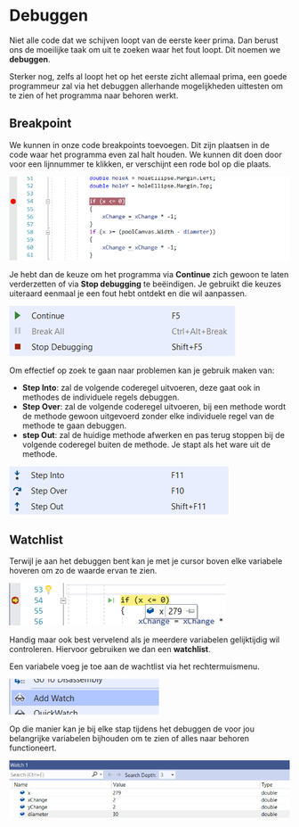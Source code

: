 # Debuggen
Niet alle code dat we schijven loopt van de eerste keer prima.
Dan berust ons de moeilijke taak om uit te zoeken waar het fout loopt. Dit noemen we **debuggen**.

Sterker nog, zelfs al loopt het op het eerste zicht allemaal prima, een goede programmeur zal via het debuggen allerhande mogelijkheden uittesten om te zien of het programma naar behoren werkt.

## Breakpoint
We kunnen in onze code breakpoints toevoegen. Dit zijn plaatsen in de code waar het programma even zal halt houden. We kunnen dit doen door voor een lijnnummer te klikken, er verschijnt een rode bol op die plaats.

![download](./images/afbeelding1.png)

Je hebt dan de keuze om het programma via **Continue** zich gewoon te laten verderzetten of via **Stop debugging** te beëindigen. Je gebruikt die keuzes uiteraard eenmaal je een fout hebt ontdekt en die wil aanpassen.

![download](./images/afbeelding2.png)

Om effectief op zoek te gaan naar problemen kan je gebruik maken van:
* **Step Into**: zal de volgende coderegel uitvoeren, deze gaat ook in methodes de individuele regels debuggen.
* **Step Over**: zal de volgende coderegel uitvoeren, bij een methode wordt de methode gewoon uitgevoerd zonder elke individuele regel van de methode te gaan debuggen.
* **step Out**: zal de huidige methode afwerken en pas terug stoppen bij de volgende coderegel buiten de methode. Je stapt als het ware uit de methode.

![download](./images/afbeelding3.png)

## Watchlist

Terwijl je aan het debuggen bent kan je met je cursor boven elke variabele hoveren om zo de waarde ervan te zien.

![download](./images/afbeelding4.png)

Handig maar ook best vervelend als je meerdere variabelen gelijktijdig wil controleren. Hiervoor gebruiken we dan een **watchlist**. 

Een variabele voeg je toe aan de wachtlist via het rechtermuismenu.

![download](./images/afbeelding5.png) 

Op die manier kan je bij elke stap tijdens het debuggen de voor jou belangrijke variabelen bijhouden om te zien of alles naar behoren functioneert.

![download](./images/afbeelding6.png) 